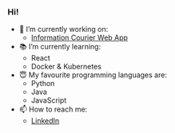 ### Hi! 

<!--
**natkramarz/natkramarz** is a ✨ _special_ ✨ repository because its `README.md` (this file) appears on your GitHub profile.
-->


- 🔭 I’m currently working on:
  - [Information Courier Web App](https://github.com/natkramarz/kurier-informacyjny) 
- :books: I’m currently learning: 
  - React 
  - Docker & Kubernetes 
- :innocent: My favourite programming languages are: 
  - Python 
  - Java
  - JavaScript   
- 📫 How to reach me: 
  - [LinkedIn](https://www.linkedin.com/in/natkramarz/?locale=en_US) 
